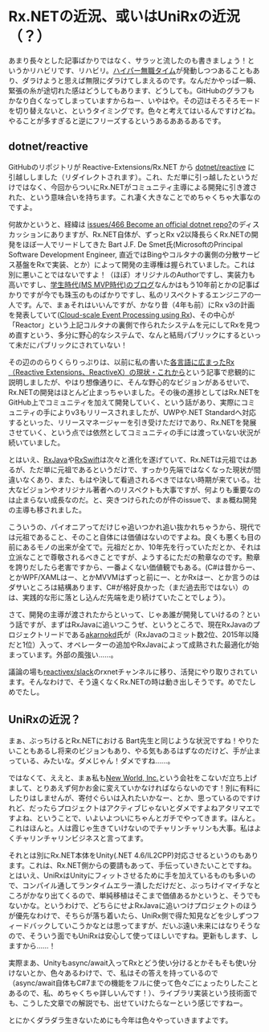 # Rx.NETの近況、或いはUniRxの近況（？）

あまり長々とした記事ばかりではなく、サラッと流したのも書きましょう！というかリハビリです、リハビリ。[ハイパー無職タイム](http://neue.cc/2018/04/02_563.html)が発動しつつあることもあり、ダラけようと思えば無限にダラけてしまえるのです。なんだかやっぱ一瞬、緊張の糸が途切れた感はどうしてもあります、どうしても。GitHubのグラフもかなり白くなってしまっていますからねー、いやはや。その辺はそろそろモードを切り替えないと、というタイミングです。色々と考えてはいるんですけどね。やることが多すぎると逆にフリーズするというあるああるあるです。

dotnet/reactive
---
GitHubのリポジトリが Reactive-Extensions/Rx.NET から [dotnet/reactive](https://github.com/dotnet/reactive/) に引越ししました（リダイレクトされます）。これ、ただ単に引っ越したというだけではなく、今回からついにRx.NETがコミュニティ主導による開発に引き渡された、という意味合いを持ちます。これ凄く大きなことでめちゃくちゃ大事なのですよ。

何故かというと、経緯は [issues/466 Become an official dotnet repo?](https://github.com/dotnet/reactive/issues/466)のディスカッションにありますが、Rx.NET自体が、ずっとRx v2以降長らくRx.NETの開発をほぼ一人でリードしてきた Bart J.F. De Smet氏(MicrosoftのPrincipal Software Development Engineer, 直近ではBingやコルタナの裏側の分散サービス基盤をRxで実装、とか）によって開発の主導権は握られていました。これは別に悪いことではないですよ！（ほぼ）オリジナルのAuthorですし、実装力も高いですし、[学生時代(MS MVP時代)のブログ](http://community.bartdesmet.net/blogs/bart/default.aspx)なんかはもう10年前とかの記事ばかりですが今でも珠玉のものばかりですし、私のリスペクトするエンジニアの一人です。んで、まぁそれはいいんですが、かなり昔（4年も前）にRx v3の計画を発表していて([Cloud-scale Event Processing using Rx](http://schd.ws/hosted_files/buildstuff14/96/Cloud-Scale%20Event%20Processing.pptx))、その中心が「Reactor」という上記コルタナの裏側で作られたシステムを元にしてRxを見つめ直すという、多分に野心的なシステムで、なんと結局パブリックにするといって未だにパブリックにされていない！

その辺ののらりくらりっぷりは、以前に私の書いた[各言語に広まったRx（Reactive Extensions、ReactiveX）の現状・これから](https://www.buildinsider.net/column/kawai-yoshifumi/004)という記事で悲観的に説明しましたが、やはり想像通りに、そんな野心的なビジョンがあるせいで、Rx.NETの開発はほとんど止まっちゃいました。その後の進捗としてはRx.NETをGitHub上でコミュニティを加えて開発していく、という話があり、実際にコミュニティの手によりv3もリリースされましたが、UWPや.NET Standardへ対応するといった、リリースマネージャーを引き受けただけであり、Rx.NETを発展させていく、という点では依然としてコミュニティの手には渡っていない状況が続いていました。

とはいえ、[RxJava](https://github.com/ReactiveX/RxJava)や[RxSwift](https://github.com/ReactiveX/RxSwift)は次々と進化を遂げていて、Rx.NETは元祖ではあるが、ただ単に元祖であるというだけで、すっかり先端ではなくなった現状が間違いなくあり、また、もはや決して看過されるべきではない時期が来ている。壮大なビジョンやオリジナル著者へのリスペクトも大事ですが、何よりも重要なのは止まらない成長なのだ。と、突きつけられたのが件のissueで、まぁ概ね開発の主導も移されました。

こういうの、パイオニアってだけじゃ追いつかれ追い抜かれちゃうから、現代では元祖であること、そのこと自体には価値はないのですよね。良くも悪くも目の前にあるモノの出来が全てで。元祖だとか、10年先を行っていただとか、それは立派なことで尊敬されるべきことですが、ようするにただの勲章なのです。勲章を誇りだしたら老害ですから、一番よくない価値観でもある。(C#は昔からー、とかWPF/XAMLはー、とかMVVMはずっと前にー、とかRxはー、とか言うのはダサいところは結構あります、C#が格好良かった（まだ過去形ではない）のは、実践的な形に落とし込んだ先端を走り続けていたことでしょう）。

さて、開発の主導が渡されたからといって、じゃあ誰が開発していけるの？という話ですが、まずはRxJavaに追いつこうぜ、というところで、現在RxJavaのプロジェクトリードである[akarnokd](https://github.com/akarnokd)氏が（RxJavaのコミット数2位、2015年以降だと1位）入って、オペレーターの追加やRxJavaによって成熟された最適化が始まっています。外部の風強い……。

議論の場も[reactivex/slack](https://reactivex.slack.com/)のrxnetチャンネルに移り、活発にやり取りされています。そんなわけで、そう遠くなくRx.NETの時は動き出しそうです。めでたしめでたし。

UniRxの近況？
---
まぁ、ぶっちけるとRx.NETにおける Bart先生と同じような状況ですね！やりたいこともあるし将来のビジョンもあり、やる気もあるはずなのだけど、手が止まっている、みたいな。ダメじゃん！ダメですね……。

ではなくて、ええと、まぁ私も[New World, Inc.](http://new-world.co/)という会社をこないだ立ち上げまして、とりあえず何かお金に変えていかなければならないのです！別に有料にしたりはしませんが、寄付ぐらいは入れたいかなー、とか、思っているのですけれど、だったらプロジェクトはアクティブじゃないとダメですよねアタリマエですよね、ということで、いよいよついにちゃんとガチでやってきます。ほんと。これはほんと。人は霞じゃ生きていけないのでチャリンチャリンも大事。私はよくチャリンチャリンビジネスと言ってます。

それとは別にRx.NET本体をUnity(.NET 4.6/IL2CPP)対応させるというのもあります。これは、Rx.NET側からの要請もあって、手伝っていきたいことですね。とはいえ、UniRxはUnityにフィットさせるために手を加えているものも多いので、コンパイル通してランタイムエラー潰しただけだと、ぶっちけイマイチなところがかなり出てくるので、単純移植はそこまで価値あるかというと、そうでもないかな。というわけで、どちらにせよRxJavaに追いつけプロジェクトのほうが優先なわけで、そちらが落ち着いたら、UniRx側で得た知見などを少しずつフィードバックしていこうかなとは思ってますが、だいぶ遠い未来にはなりそうなので、そういう面でもUniRxは安心して使ってほしいですね。更新もします、しますから……！

実際まあ、Unityもasync/await入ってRxとどう使い分けるとかそもそも使い分けないとか、色々あるわけで、で、私はその答えを持っているので（async/await自体もC#7までの機能をフルに使って色々ごにょったりしたことあるので、私、めちゃくちゃ詳しいんです！）、ライブラリ実装という技術面でも、こうした文章での解説でも、出せていけたらなーという感じですねー。

とにかくダラダラ生きないためにも今年は色々やっていきますよです。